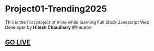 # Project01-Trending2025

This is the first project of mine while learning Full Stack Javascript Web Developer by **Hitesh Chaudhary** @Ineuron

## [GO LIVE](https://ui-project01.netlify.app/)
